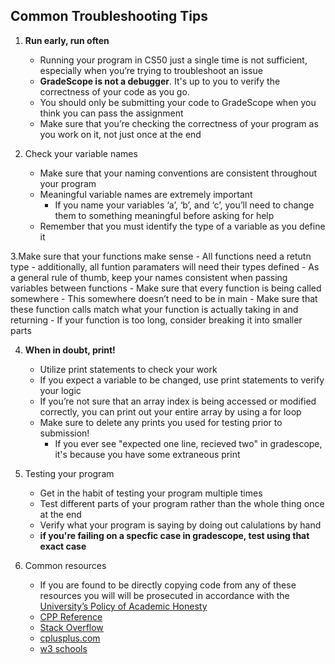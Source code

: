 ## Common Troubleshooting Tips

1. **Run early, run often**
    - Running your program in CS50 just a single time is not sufficient, especially when you’re trying to troubleshoot an issue
    - **GradeScope is not a debugger**. It's up to you to verify the correctness of your code as you go. 
    - You should only be submitting your code to GradeScope when you think you can pass the assignment 
    - Make sure that you’re checking the correctness of your program as you work on it, not just once at the end

2. Check your variable names 
    - Make sure that your naming conventions are consistent throughout your program
    - Meaningful variable names are extremely important
      - If you name your variables ‘a’, ‘b’, and ‘c’, you’ll need to change them to something meaningful before asking for help 
    - Remember that you must identify the type of a variable as you define it 
  
3.Make sure that your functions make sense
    - All functions need a retutn type
      - additionally, all funtion paramaters will need their types defined 
    - As a general rule of thumb, keep your names consistent when passing variables between functions
    - Make sure that every function is being called somewhere
      - This somewhere doesn’t need to be in main 
    - Make sure that these function calls match what your function is actually taking in and returning
    - If your function is too long, consider breaking it into smaller parts
 
4. **When in doubt, print!**
    - Utilize print statements to check your work
    - If you expect a variable to be changed, use print statements to verify your logic 
    - If you’re not sure that an array index is being accessed or modified correctly, you can print out your entire array by using a for loop
    - Make sure to delete any prints you used for testing prior to submission!
      - If you ever see "expected one line, recieved two" in gradescope, it's because you have some extraneous print 

5. Testing your program 
    - Get in the habit of testing your program multiple times
    - Test different parts of your program rather than the whole thing once at the end
    - Verify what your program is saying by doing out calulations by hand
    - **if you're failing on a specfic case in gradescope, test using that exact case**

  
6. Common resources 
    - If you are found to be directly copying code from any of these resources you will will be prosecuted in accordance with the [University’s Policy of Academic Honesty](https://web.uri.edu/studentconduct/files/Student-Handbook-FINAL-08.22.2019.pdf)
    - [CPP Reference](https://en.cppreference.com/w/)
    - [Stack Overflow](https://stackoverflow.com/questions/tagged/c%2B%2B)
    - [cplusplus.com](https://cplusplus.com/)
    - [w3 schools](https://www.w3schools.com/CPP/default.asp)
